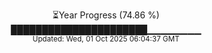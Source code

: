 <p align="center">
⏳Year Progress (74.86 %)<br>
██████████████████████▁▁▁▁▁▁▁▁ <br>
<sub>Updated: Wed, 01 Oct 2025 06:04:37 GMT</sub>
</p>

